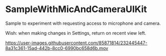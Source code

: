 # SampleWithMicAndCameraUIKit
Sample to experiment with requesting access to microphone and camera.

Wish: when making changes in Settings, return on recent view left. 


https://user-images.githubusercontent.com/85871814/232445447-8a31c361-15ad-442b-8cc0-6990bc658d6b.mov

